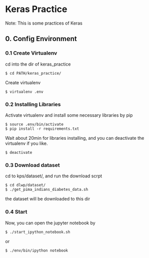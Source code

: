 # Keras Practice

Note: This is some practices of Keras


## 0. Config Environment

### 0.1 Create Virtualenv

cd into the dir of keras_practice

```
$ cd PATH/keras_practice/
```

Create virtualenv

```
$ virtualenv .env
```

### 0.2 Installing Libraries

Activate virtualenv and install some necessary libraries by pip

```
$ source .env/bin/activate
$ pip install -r requirements.txt
```

Wait about 20min for libraries installing, and you can deactivate the virtualenv if you like.

```
$ deactivate
```

### 0.3 Download dataset

cd to kps/dataset/, and run the download scrpt

```
$ cd dlwp/dataset/
$ ./get_pima_indians_diabetes_data.sh
``` 

the dataset will be downloaded to this dir

### 0.4 Start

Now, you can open the jupyter notebook by

```
$ ./start_ipython_notebook.sh
```

or 

```
$ ./env/bin/ipython notebook
```
